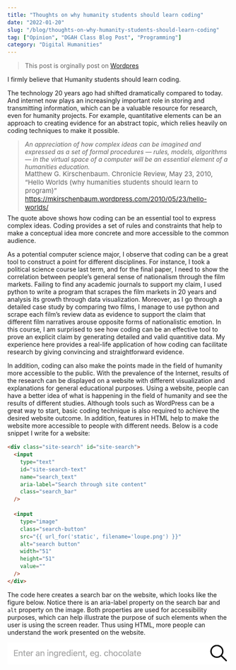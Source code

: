 ```yaml
---
title: "Thoughts on why humanity students should learn coding"
date: "2022-01-20"
slug: "/blog/thoughts-on-why-humanity-students-should-learn-coding"
tag: ["Opinion", "DGAH Class Blog Post", "Programming"]
category: "Digital Humanities"
---
```


<blockquote class = "origin"> <p>This post is orginally post on <a href="https://hh2022.amason.sites.carleton.edu/week-3/thoughs-on-why-humanities-students-should-learn-coding/">Wordpres</a></p></blockquote>

I firmly believe that Humanity students should learn coding.

The technology 20 years ago had shifted dramatically compared to today. And internet now plays an increasingly important role in storing and transmitting information, which can be a valuable resource for research, even for humanity projects. For example, quantitative elements can be an approach to creating evidence for an abstract topic, which relies heavily on coding techniques to make it possible.

> <em>An appreciation of how complex ideas can be imagined and expressed as a set of formal procedures — rules, models, algorithms — in the virtual space of a computer will be an essential element of a humanities education.</em><p style="font-size: 15px; margin-top: -1rem;margin-bottom: -0.5rem;">Matthew G. Kirschenbaum. Chronicle Review, May 23, 2010, “Hello Worlds (why humanities students should learn to program)” https://mkirschenbaum.wordpress.com/2010/05/23/hello-worlds/</p>

The quote above shows how coding can be an essential tool to express complex ideas. Coding provides a set of rules and constraints that help to make a conceptual idea more concrete and more accessible to the common audience.

As a potential computer science major, I observe that coding can be a great tool to construct a point for different disciplines. For instance, I took a political science course last term, and for the final paper, I need to show the correlation between people’s general sense of nationalism through the film markets. Failing to find any academic journals to support my claim, I used python to write a program that scrapes the film markets in 20 years and analysis its growth through data visualization. Moreover, as I go through a detailed case study by comparing two films, I manage to use python and scrape each film’s review data as evidence to support the claim that different film narratives arouse opposite forms of nationalistic emotion. In this course, I am surprised to see how coding can be an effective tool to prove an explicit claim by generating detailed and valid quantitive data. My experience here provides a real-life application of how coding can facilitate research by giving convincing and straightforward evidence.

In addition, coding can also make the points made in the field of humanity more accessible to the public. With the prevalence of the Internet, results of the research can be displayed on a website with different visualization and explanations for general educational purposes. Using a website, people can have a better idea of what is happening in the field of humanity and see the results of different studies. Although tools such as WordPress can be a great way to start, basic coding technique is also required to achieve the desired website outcome. In addition, features in HTML help to make the website more accessible to people with different needs. Below is a code snippet I write for a website:

```html
<div class="site-search" id="site-search">
  <input
    type="text"
    id="site-search-text"
    name="search_text"
    aria-label="Search through site content"
    class="search_bar"
  />

  <input
    type="image"
    class="search-button"
    src="{{ url_for('static', filename='loupe.png') }}"
    alt="search button"
    width="51"
    height="51"
    value=""
  />
</div>
```

The code here creates a search bar on the website, which looks like the figure below. Notice there is an aria-label property on the search bar and `alt` property on the image. Both properties are used for accessibility purposes, which can help illustrate the purpose of such elements when the user is using the screen reader. Thus using HTML, more people can understand the work presented on the website.

![Screenshot of the search bar](./why_code.png)
